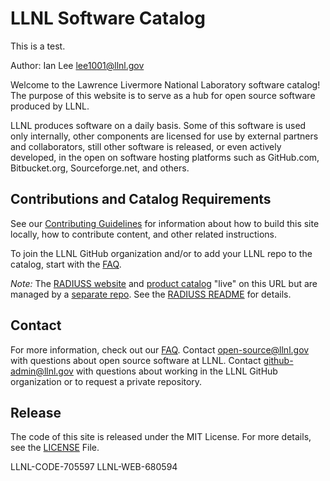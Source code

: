 # LLNL Software Catalog

This is a test.

Author: Ian Lee <lee1001@llnl.gov>

Welcome to the Lawrence Livermore National Laboratory software catalog! The purpose of this website is to serve as a hub for open source software produced by LLNL.

LLNL produces software on a daily basis. Some of this software is used only internally, other components are licensed for use by external partners and collaborators, still other software is released, or even actively developed, in the open on software hosting platforms such as GitHub.com, Bitbucket.org, Sourceforge.net, and others.

## Contributions and Catalog Requirements

See our [Contributing Guidelines](/about/contribute) for information about how to build this site locally, how to contribute content, and other related instructions.

To join the LLNL GitHub organization and/or to add your LLNL repo to the catalog, start with the [FAQ](https://software.llnl.gov/about/faq/).

*Note:* The [RADIUSS website](https://software.llnl.gov/radiuss/) and [product catalog](https://software.llnl.gov/radiuss/projects/) "live" on this URL but are managed by a [separate repo](https://github.com/LLNL/radiuss). See the [RADIUSS README](https://github.com/LLNL/radiuss/blob/main/README.md) for details.

## Contact

For more information, check out our [FAQ](/about/faq). Contact [open-source@llnl.gov](mailto:open-source@llnl.gov) with questions about open source software at LLNL. Contact [github-admin@llnl.gov](mailto:github-admin@llnl.gov) with questions about working in the LLNL GitHub organization or to request a private repository.

## Release

The code of this site is released under the MIT License. For more details, see the [LICENSE](LICENSE) File.

LLNL-CODE-705597
LLNL-WEB-680594
